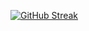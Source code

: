 [![GitHub Streak](https://streak-stats.demolab.com?user=TurT781&theme=radical&exclude_days=Sun%2CSat)](https://git.io/streak-stats)
